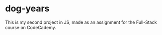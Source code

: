 # dog-years
This is my second project in JS, made as an assignment for the Full-Stack course on CodeCademy. 
